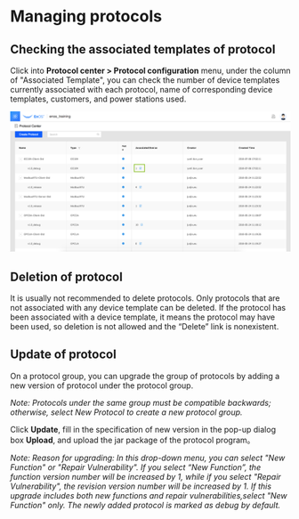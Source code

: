 # Managing protocols

## Checking the associated templates of protocol

Click into **Protocol center \> Protocol configuration** menu, under the column of "Associated Template", you can check the number of device templates currently associated with each protocol, name of corresponding device templates, customers, and power stations used.

![](media/Checking_the_associated_templates_of_protocol.png)

## Deletion of protocol

It is usually not recommended to delete protocols. Only protocols that are not associated with any device template can be deleted. If the protocol has been associated with a device template, it means the protocol may have been used, so deletion is not allowed and the “Delete” link is nonexistent.


## Update of protocol

On a protocol group, you can upgrade the group of protocols by adding a new version of protocol under the protocol group.

*Note: Protocols under the same group must be compatible backwards; otherwise, select New Protocol to create a new protocol group.*

Click **Update**, fill in the specification of new version in the pop-up dialog box **Upload**, and upload the jar package of the protocol program。

*Note: Reason for upgrading: In this drop-down menu, you can select "New Function" or "Repair Vulnerability". If you select “New Function”, the function version number will be increased by 1, while if you select "Repair Vulnerability", the revision version number will be increased by 1. If this upgrade includes both new functions and repair vulnerabilities,select "New Function" only. The newly added protocol is marked as debug by default.*
